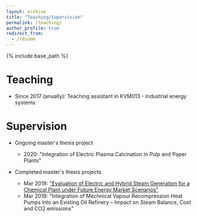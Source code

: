 ```yaml
---
layout: archive
title: "Teaching/Supervision"
permalink: /teaching/
author_profile: true
redirect_from:
  - /resume
---
```


{% include base_path %}

Teaching
======
* Since 2017 (anually): Teaching assistant in KVM013 - Industrial energy systems

Supervision
======
* Ongoing master's thesis project
  * 2020: "Integration of Electric Plasma Calcination in Pulp and Paper Plants"

* Completed master's thesis projects
  * Mar 2019: ["Evaluation of Electric and Hybrid Steam Generation for a Chemical Plant under Future Energy Market Scenarios"](http://publications.lib.chalmers.se/records/fulltext/256671/256671.pdf)
  * Mar 2019: "Integration of Mechnical Vapour Recompression Heat Pumps into an Existing Oil Refinery – Impact on Steam Balance, Cost and CO2 emissions"
